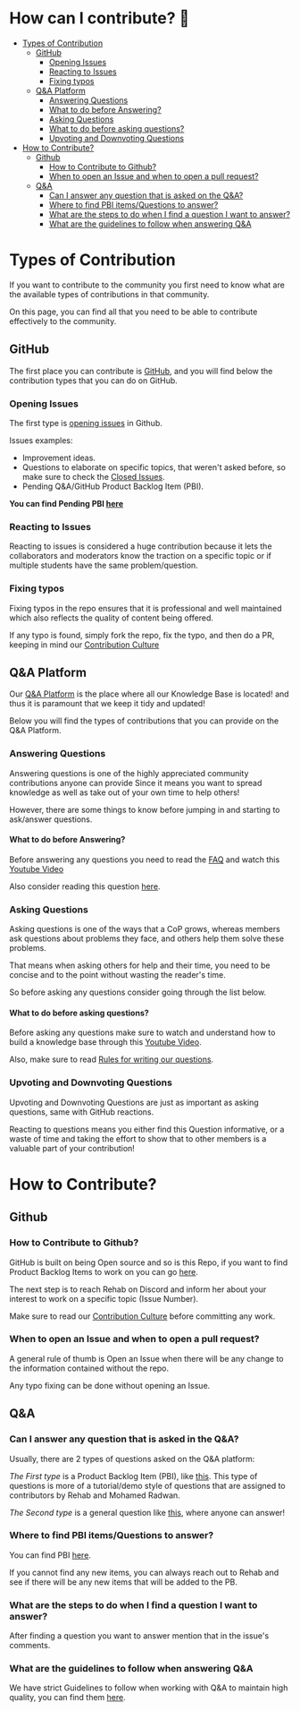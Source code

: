 # How can I contribute? 🤔

- [Types of Contribution](#types-of-contribution)
  - [GitHub](#github)
    - [Opening Issues](#opening-issues)
    - [Reacting to Issues](#reacting-to-issues)
    - [Fixing typos](#fixing-typos)
  - [Q&A Platform](#qa-platform)
    - [Answering Questions](#answering-questions)
    - [What to do before Answering?](#what-to-do-before-answering)
    - [Asking Questions](#asking-questions)
    - [What to do before asking questions?](#what-to-do-before-asking-questions)
    - [Upvoting and Downvoting Questions](#upvoting-and-downvoting-questions)
- [How to Contribute?](#how-to-contribute)
  - [Github](#github-1)
    - [How to Contribute to Github?](#how-to-contribute-to-github)
    - [When to open an Issue and when to open a pull request?](#when-to-open-an-issue-and-when-to-open-a-pull-request)
  - [Q&A](#qa)
    - [Can I answer any question that is asked on the Q&A?](#can-i-answer-any-question-that-is-asked-on-the-qa)
    - [Where to find PBI items/Questions to answer?](#where-to-find-pbi-itemsquestions-to-answer)
    - [What are the steps to do when I find a question I want to answer?](#what-are-the-steps-to-do-when-i-find-a-question-i-want-to-answer)
    - [What are the guidelines to follow when answering Q&A](#what-are-the-guidelines-to-follow-when-answering-qa)


# Types of Contribution

If you want to contribute to the community you first need to know what are the available types of contributions in that community.

On this page, you can find all that you need to be able to contribute effectively to the community.

## GitHub

The first place you can contribute is [GitHub](https://github.com/), and you will find below the contribution types that you can do on GitHub.

### Opening Issues

The first type is [opening issues](https://github.com/MohamedRadwan-DevOps/devops-step-by-step/issues/new) in Github.

Issues examples:

- Improvement ideas.
- Questions to elaborate on specific topics, that weren't asked before, so make sure to check the [Closed Issues](https://github.com/MohamedRadwan-DevOps/devops-step-by-step/issues?q=is%3Aissue+is%3Aclosed).
- Pending Q&A/GitHub Product Backlog Item (PBI).

**You can find Pending PBI [here](https://github.com/MohamedRadwan-DevOps?tab=projects)**

### Reacting to Issues

Reacting to issues is considered a huge contribution because it lets the collaborators and moderators know the traction on a specific topic or if multiple students have the same problem/question.

### Fixing typos

Fixing typos in the repo ensures that it is professional and well maintained which also reflects the quality of content being offered.

If any typo is found, simply fork the repo, fix the typo, and then do a PR, keeping in mind our [Contribution Culture](https://github.com/MohamedRadwan-DevOps/devops-step-by-step/blob/main/source/contribution/contribution-culture.md)

## Q&A Platform

Our [Q&A Platform](https://devopsvisionsqa.mohamedradwan.com/) is the place where all our Knowledge Base is located! and thus it is paramount that we keep it tidy and updated!

Below you will find the types of contributions that you can provide on the Q&A Platform.

### Answering Questions

Answering questions is one of the highly appreciated community contributions anyone can provide Since it means you want to spread knowledge as well as take out of your own time to help others!

However, there are some things to know before jumping in and starting to ask/answer questions.

#### What to do before Answering?

Before answering any questions you need to read the [FAQ](https://github.com/MohamedRadwan-DevOps/devops-step-by-step/blob/main/source/faq.md) and watch this [Youtube Video](https://www.youtube.com/watch?v=C3sPXx4Hzmw)

Also consider reading this question [here](http://devopsvisionsqa.mohamedradwan.com/?qa=65/what-i-need-to-do-before-using-our-q%26a-platform&show=66#a66).

### Asking Questions

Asking questions is one of the ways that a CoP grows, whereas members ask questions about problems they face, and others help them solve these problems.

That means when asking others for help and their time, you need to be concise and to the point without wasting the reader's time.

So before asking any questions consider going through the list below.

#### What to do before asking questions?

Before asking any questions make sure to watch and understand how to build a knowledge base through this [Youtube Video](https://www.youtube.com/watch?v=C3sPXx4Hzmw).

Also, make sure to read [Rules for writing our questions](https://github.com/MohamedRadwan-DevOps/devops-step-by-step/issues/2).

### Upvoting and Downvoting Questions

Upvoting and Downvoting Questions are just as important as asking questions, same with GitHub reactions.

Reacting to questions means you either find this Question informative, or a waste of time and taking the effort to show that to other members is a valuable part of your contribution!

# How to Contribute?

## Github

### How to Contribute to Github?

GitHub is built on being Open source and so is this Repo, if you want to find Product Backlog Items to work on you can go [here](https://github.com/MohamedRadwan-DevOps?tab=projects).

The next step is to reach Rehab on Discord and inform her about your interest to work on a specific topic (Issue Number).

Make sure to read our [Contribution Culture](https://github.com/MohamedRadwan-DevOps/devops-step-by-step/blob/main/source/contribution/contribution-culture.md) before committing any work.

### When to open an Issue and when to open a pull request?

A general rule of thumb is Open an Issue when there will be any change to the information contained without the repo.

Any typo fixing can be done without opening an Issue.

## Q&A

### Can I answer any question that is asked in the Q&A?

Usually, there are 2 types of questions asked on the Q&A platform:

_The First type_ is a Product Backlog Item (PBI), like [this](http://devopsvisionsqa.mohamedradwan.com/?qa=511/what-are-the-steps-make-deploy-infrastructure-application&show=511#q511). This type of questions is more of a tutorial/demo style of questions that are assigned to contributors by Rehab and Mohamed Radwan.

_The Second type_ is a general question like [this](http://devopsvisionsqa.mohamedradwan.com/?qa=194/the-code-coverage-value-lines-lower-than-the-minimum-value-60%25), where anyone can answer!


### Where to find PBI items/Questions to answer?

You can find PBI [here](https://github.com/MohamedRadwan-DevOps?tab=projects).

If you cannot find any new items, you can always reach out to Rehab and see if there will be any new items that will be added to the PB.

### What are the steps to do when I find a question I want to answer?

After finding a question you want to answer mention that in the issue's comments.

### What are the guidelines to follow when answering Q&A

We have strict Guidelines to follow when working with Q&A to maintain high quality, you can find them [here](https://github.com/MohamedRadwan-DevOps/devops-step-by-step/blob/main/source/contribution/Guidlines-to-write-Q-A-demos.md).

